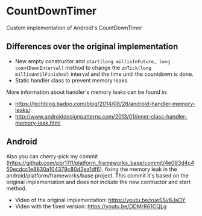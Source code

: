 # CountDownTimer
Custom implementation of Android's CountDownTimer 

## Differences over the original implementation
* New empty constructor and `start(long millisInFuture, long countDownInterval)` method to change the `onTick(long millisUntilFinished)` interval and the time until the countdown is done. 
* Static handler class to prevent memory leaks. 

More information about handler's memory leaks can be found in:
- https://techblog.badoo.com/blog/2014/08/28/android-handler-memory-leaks/
- http://www.androiddesignpatterns.com/2013/01/inner-class-handler-memory-leak.html


## Android 
Also you can cherry-pick my commit (https://github.com/pbr1111/platform_frameworks_base/commit/4e093d4c450ecdcc1e8830a104379c80d2ea1df6), fixing the memory leak in the android/platform/frameworks/base project. This commit it's based on the original implementation and does not include the new contructor and start method. 

- Video of the original implementation: https://youtu.be/xueSSv8JaOY
- Video with the fixed version: https://youtu.be/DDMrR61CQLg

